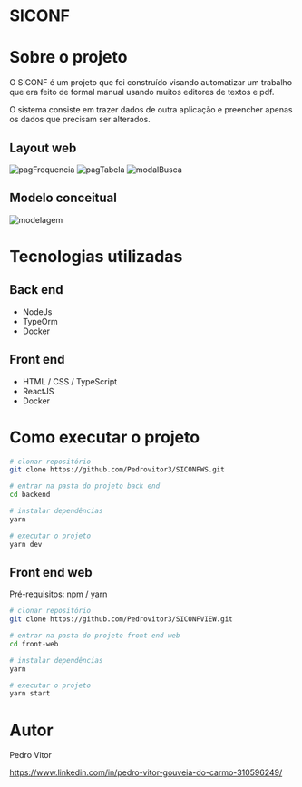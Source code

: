 # SICONF

# Sobre o projeto

O SICONF é um projeto que foi construído visando automatizar um trabalho que era feito de formal manual usando muitos editores de textos e pdf.

O sistema consiste em trazer dados de outra aplicação e preencher apenas os dados que precisam ser alterados.

## Layout web
![pagFrequencia](https://github.com/Pedrovitor3/siconf/assets/125207408/0e98168e-e1ee-4aa0-93f8-9db6d64d53a7)
![pagTabela](https://github.com/Pedrovitor3/siconf/assets/125207408/8bede2f0-0a5b-4be4-877d-873cb25fc2a7)
![modalBusca](https://github.com/Pedrovitor3/siconf/assets/125207408/e0dc03d3-622f-4671-966b-787e2fb1681e)


## Modelo conceitual
![modelagem](https://github.com/Pedrovitor3/siconf/assets/125207408/86c94ffd-2722-4895-878b-0a6bc2a0cee2)

# Tecnologias utilizadas
## Back end
- NodeJs
- TypeOrm
- Docker

## Front end
- HTML / CSS / TypeScript
- ReactJS
- Docker

# Como executar o projeto

```bash
# clonar repositório
git clone https://github.com/Pedrovitor3/SICONFWS.git

# entrar na pasta do projeto back end
cd backend

# instalar dependências
yarn

# executar o projeto
yarn dev
```

## Front end web
Pré-requisitos: npm / yarn

```bash
# clonar repositório
git clone https://github.com/Pedrovitor3/SICONFVIEW.git

# entrar na pasta do projeto front end web
cd front-web

# instalar dependências
yarn 

# executar o projeto
yarn start
```

# Autor

Pedro Vitor 

https://www.linkedin.com/in/pedro-vitor-gouveia-do-carmo-310596249/
